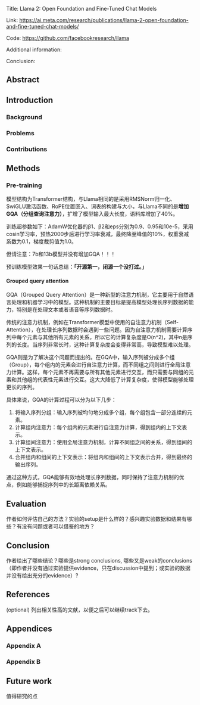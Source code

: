 Title: Llama 2: Open Foundation and Fine-Tuned Chat Models

Link: https://ai.meta.com/research/publications/llama-2-open-foundation-and-fine-tuned-chat-models/

Code: https://github.com/facebookresearch/llama

Additional information: 

Conclusion: 


## Abstract



## Introduction

### Background



### Problems



### Contributions



## Methods

### Pre-training

模型结构为Transformer结构，与Llama相同的是采用RMSNorm归一化、SwiGLU激活函数、RoPE位置嵌入、词表的构建与大小，与Llama不同的是**增加GQA（分组查询注意力）**，扩增了模型输入最大长度，语料库增加了40%。

训练超参数如下：AdamW优化器的β1、β2和eps分别为0.9、0.95和10e-5，采用cosin学习率，预热2000步后进行学习率衰减，最终降至峰值的10%，权重衰减系数为0.1，梯度裁剪值为1.0。

但请注意：7b和13b模型并没有增加GQA！！！

预训练模型效果一句话总结：**「开源第一，闭源一个没打过。」**

#### Grouped query attention

GQA（Grouped Query Attention）是一种新型的注意力机制，它主要用于自然语言处理和机器学习中的模型。这种机制的主要目标是提高模型处理长序列数据的能力，特别是在处理文本或者语音等序列数据时。

传统的注意力机制，例如在Transformer模型中使用的自注意力机制（Self-Attention），在处理长序列数据时会遇到一些问题。因为自注意力机制需要计算序列中每个元素与其他所有元素的关系，所以它的计算复杂度是O(n^2)，其中n是序列的长度。当序列非常长时，这种计算复杂度会变得非常高，导致模型难以处理。

GQA则是为了解决这个问题而提出的。在GQA中，输入序列被分成多个组（Group），每个组内的元素会进行自注意力计算，而不同组之间则进行全局注意力计算。这样，每个元素不再需要与所有其他元素进行交互，而只需要与同组的元素和其他组的代表性元素进行交互。这大大降低了计算复杂度，使得模型能够处理更长的序列。

具体来说，GQA的计算过程可以分为以下几步：

1. 将输入序列分组：输入序列被均匀地分成多个组，每个组包含一部分连续的元素。
2. 计算组内注意力：每个组内的元素进行自注意力计算，得到组内的上下文表示。
3. 计算组间注意力：使用全局注意力机制，计算不同组之间的关系，得到组间的上下文表示。
4. 合并组内和组间的上下文表示：将组内和组间的上下文表示合并，得到最终的输出序列。

通过这种方式，GQA能够有效地处理长序列数据，同时保持了注意力机制的优点，例如能够捕捉序列中的长距离依赖关系。






## Evaluation

作者如何评估自己的方法？实验的setup是什么样的？感兴趣实验数据和结果有哪些？有没有问题或者可以借鉴的地方？

  

## Conclusion

作者给出了哪些结论？哪些是strong conclusions, 哪些又是weak的conclusions（即作者并没有通过实验提供evidence，只在discussion中提到；或实验的数据并没有给出充分的evidence）?

  

## References

(optional) 列出相关性高的文献，以便之后可以继续track下去。




## Appendices

### Appendix A



### Appendix B



## Future work

值得研究的点








